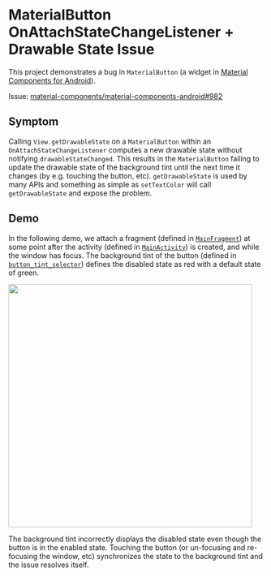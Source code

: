 MaterialButton OnAttachStateChangeListener + Drawable State Issue
===

This project demonstrates a bug in `MaterialButton` (a widget in [Material Components for Android](https://github.com/material-components/material-components-android)).

Issue: [material-components/material-components-android#982](https://github.com/material-components/material-components-android/issues/982)

## Symptom

Calling `View.getDrawableState` on a `MaterialButton` within an `OnAttachStateChangeListener`
computes a new drawable state without notifying `drawableStateChanged`. This results in the
`MaterialButton` failing to update the drawable state of the background tint until the next time it
changes (by e.g. touching the button, etc). `getDrawableState` is used by many APIs and something as
simple as `setTextColor` will call `getDrawableState` and expose the problem.

## Demo

In the following demo, we attach a fragment (defined in [`MainFragment`](app/src/main/java/wtf/log/wascldrawablestateissue/MainFragment.kt))
at some point after the activity (defined in [`MainActivity`](app/src/main/java/wtf/log/wascldrawablestateissue/MainActivity.kt)) is created, and
while the window has focus. The background tint of the button (defined in [`button_tint_selector`](app/src/main/res/color/button_tint_selector.xml))
defines the disabled state as red with a default state of green.

<img src="demo.gif" width="480"/>

The background tint incorrectly displays the disabled state even though the button
is in the enabled state. Touching the button (or un-focusing and re-focusing the window, etc)
synchronizes the state to the background tint and the issue resolves itself. 

